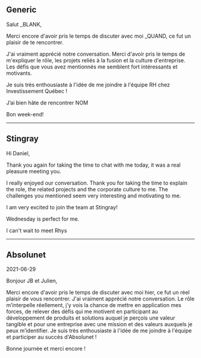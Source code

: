 ## Generic

Salut _BLANK,

Merci encore d'avoir pris le temps de discuter avec moi _QUAND, ce fut un plaisir de te rencontrer.

J'ai vraiment apprécié notre conversation. Merci d'avoir pris le temps de m'expliquer le rôle, les projets reliés à la fusion et la culture d'entreprise. Les défis que vous avez mentionnés me semblent fort intéressants et motivants.

Je suis très enthousiaste à l'idée de me joindre à l'équipe RH chez Investissement Québec !

J’ai bien hâte de rencontrer NOM

Bon week-end!

----

## Stingray

Hi Daniel,
 
Thank you again for taking the time to chat with me today, it was a real pleasure meeting you.
 
I really enjoyed our conversation. Thank you for taking the time to explain the role, the related projects and the corporate culture to me. The challenges you mentioned seem very interesting and motivating to me.
 
I am very excited to join the team at Stingray!

Wednesday is perfect for me.
 
I can't wait to meet Rhys
 
----

## Absolunet
2021-06-29

Bonjour JB et Julien,

Merci encore d'avoir pris le temps de discuter avec moi hier, ce fut un réel plaisir de vous rencontrer.
J'ai vraiment apprécié notre conversation. Le rôle m’interpelle réellement, j’y vois la chance de mettre en application mes forces, de relever des défis qui me motivent en participant au développement de produits et solutions auquel je perçois une valeur tangible et pour une entreprise avec une mission et des valeurs auxquels je peux m’identifier.
Je suis très enthousiaste à l'idée de me joindre à l'équipe et participer au succès d'Absolunet !

Bonne journée et merci encore !
